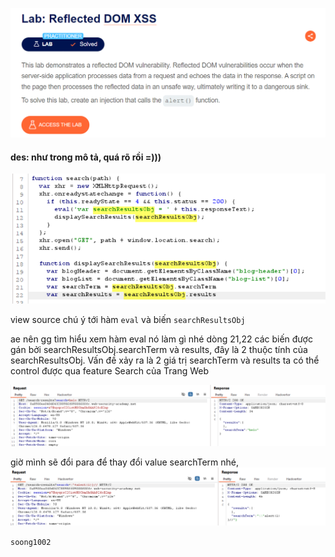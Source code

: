 ![image](../img/14.1.png)

#### des: như trong mô tả, quá rõ rồi =)))

![image](../img/14.2.png)

view source chú ý tới hàm `eval` và biến `searchResultsObj`

ae nên gg tìm hiểu xem hàm eval nó làm gì nhé
dòng 21,22 các biến được gán bởi searchResultsObj.searchTerm và results, đây là 2 thuộc tính của searchResultsObj. Vấn đề xảy ra là 2 giá trị searchTerm và results ta có thể control được qua feature Search của Trang Web

![image](../img/14.3.png)

giờ mình sẽ đổi para để thay đổi value searchTerm nhé,
![image](../img/14.4.png)

`soong1002`